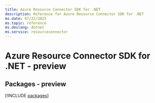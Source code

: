 ```yaml
---
title: Azure Resource Connector SDK for .NET
description: Reference for Azure Resource Connector SDK for .NET
ms.date: 07/22/2025
ms.topic: reference
ms.devlang: dotnet
ms.service: resourceconnector
---
```

# Azure Resource Connector SDK for .NET - preview
## Packages - preview
[!INCLUDE [packages](resource-connector-index.md)]